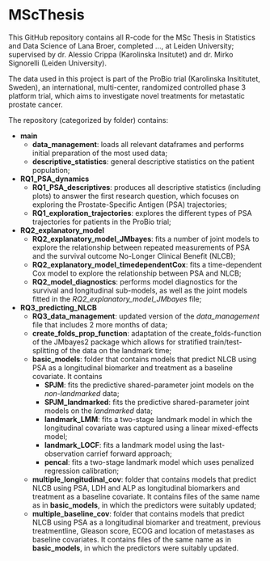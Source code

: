 # MScThesis

This GitHub repository contains all R-code for the MSc Thesis in Statistics and Data Science of Lana Broer, completed ..., at Leiden University; supervised by dr. Alessio Crippa (Karolinska Insitutet) and dr. Mirko Signorelli (Leiden University).

The data used in this project is part of the ProBio trial (Karolinska Insititutet, Sweden), an international, multi-center, randomized controlled phase 3 platform trial, which aims to investigate novel treatments for metastatic prostate cancer.

The repository (categorized by folder) contains:
* **main**
  * **data_management**: loads all relevant dataframes and performs initial preparation of the most used data;
  * **descriptive_statistics**: general descriptive statistics on the patient population;
* **RQ1_PSA_dynamics**
  * **RQ1_PSA_descriptives**: produces all descriptive statistics (including plots) to answer the first research question, which focuses on exploring the Prostate-Specific Antigen (PSA) trajectories;
  * **RQ1_exploration_trajectories**: explores the different types of PSA trajectories for patients in the ProBio trial;
* **RQ2_explanatory_model**
  * **RQ2_explanatory_model_JMbayes**: fits a number of joint models to explore the relationship between repeated measurements of PSA and the survival outcome No-Longer Clinical Benefit (NLCB);
  * **RQ2_explanatory_model_timedependentCox**: fits a time-dependent Cox model to explore the relationship between PSA and NLCB;
  * **RQ2_model_diagnostics**: performs model diagnostics for the survival and longitudinal sub-models, as well as the joint models fitted in the *RQ2_explanatory_model_JMbayes* file;
* **RQ3_predicting_NLCB**
  * **RQ3_data_management**: updated version of the *data_management* file that includes 2 more months of data;
  * **create_folds_prop_function**: adaptation of the create_folds-function of the JMbayes2 package which allows for stratified train/test-splitting of the data on the landmark time;
  * **basic_models**: folder that contains models that predict NLCB using PSA as a longitudinal biomarker and treatment as a baseline covariate. It contains
    * **SPJM**: fits the predictive shared-parameter joint models on the *non-landmarked* data;
    * **SPJM_landmarked**: fits the predictive shared-parameter joint models on the *landmarked* data;
    * **landmark_LMM**: fits a two-stage landmark model in which the longitudinal covariate was captured using a linear mixed-effects model;
    * **landmark_LOCF**: fits a landmark model using the last-observation carrief forward approach;
    * **pencal**: fits a two-stage landmark model which uses penalized regression calibration;
  * **multiple_longitudinal_cov**: folder that contains models that predict NLCB using PSA, LDH and ALP as longitudinal biomarkers and treatment as a baseline covariate. It contains files of the same name as in **basic_models**, in which the predictors were suitably updated;
  * **multiple_baseline_cov**: folder that contains models that predict NLCB using PSA as a longitudinal biomarker and treatment, previous treatmentline, Gleason score, ECOG and location of metastases as baseline covariates. It contains files of the same name as in **basic_models**, in which the predictors were suitably updated.

